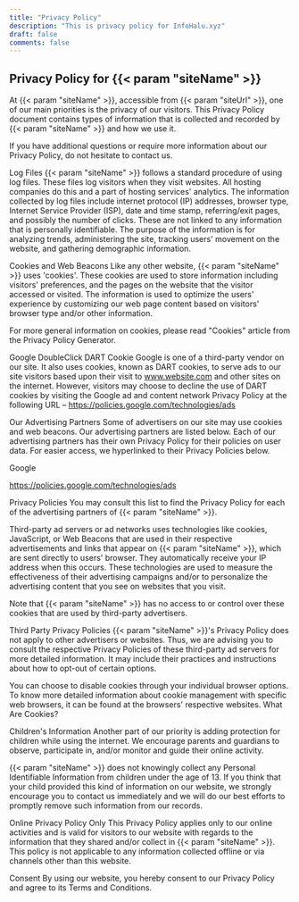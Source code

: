 ```yaml
---
title: "Privacy Policy" 
description: "This is privacy policy for InfoHalu.xyz"
draft: false
comments: false
---
```



## Privacy Policy for {{< param "siteName" >}}



At {{< param "siteName" >}}, accessible from {{< param "siteUrl" >}}, one of our main priorities is the privacy of our visitors. This Privacy Policy document contains types of information that is collected and recorded by {{< param "siteName" >}} and how we use it.

If you have additional questions or require more information about our Privacy Policy, do not hesitate to contact us.

Log Files
{{< param "siteName" >}} follows a standard procedure of using log files. These files log visitors when they visit websites. All hosting companies do this and a part of hosting services' analytics. The information collected by log files include internet protocol (IP) addresses, browser type, Internet Service Provider (ISP), date and time stamp, referring/exit pages, and possibly the number of clicks. These are not linked to any information that is personally identifiable. The purpose of the information is for analyzing trends, administering the site, tracking users' movement on the website, and gathering demographic information.

Cookies and Web Beacons
Like any other website, {{< param "siteName" >}} uses 'cookies'. These cookies are used to store information including visitors' preferences, and the pages on the website that the visitor accessed or visited. The information is used to optimize the users' experience by customizing our web page content based on visitors' browser type and/or other information.

For more general information on cookies, please read "Cookies" article from the Privacy Policy Generator.

Google DoubleClick DART Cookie
Google is one of a third-party vendor on our site. It also uses cookies, known as DART cookies, to serve ads to our site visitors based upon their visit to www.website.com and other sites on the internet. However, visitors may choose to decline the use of DART cookies by visiting the Google ad and content network Privacy Policy at the following URL – https://policies.google.com/technologies/ads

Our Advertising Partners
Some of advertisers on our site may use cookies and web beacons. Our advertising partners are listed below. Each of our advertising partners has their own Privacy Policy for their policies on user data. For easier access, we hyperlinked to their Privacy Policies below.

Google

https://policies.google.com/technologies/ads

Privacy Policies
You may consult this list to find the Privacy Policy for each of the advertising partners of {{< param "siteName" >}}.

Third-party ad servers or ad networks uses technologies like cookies, JavaScript, or Web Beacons that are used in their respective advertisements and links that appear on {{< param "siteName" >}}, which are sent directly to users' browser. They automatically receive your IP address when this occurs. These technologies are used to measure the effectiveness of their advertising campaigns and/or to personalize the advertising content that you see on websites that you visit.

Note that {{< param "siteName" >}} has no access to or control over these cookies that are used by third-party advertisers.

Third Party Privacy Policies
{{< param "siteName" >}}'s Privacy Policy does not apply to other advertisers or websites. Thus, we are advising you to consult the respective Privacy Policies of these third-party ad servers for more detailed information. It may include their practices and instructions about how to opt-out of certain options.

You can choose to disable cookies through your individual browser options. To know more detailed information about cookie management with specific web browsers, it can be found at the browsers' respective websites. What Are Cookies?

Children's Information
Another part of our priority is adding protection for children while using the internet. We encourage parents and guardians to observe, participate in, and/or monitor and guide their online activity.

{{< param "siteName" >}} does not knowingly collect any Personal Identifiable Information from children under the age of 13. If you think that your child provided this kind of information on our website, we strongly encourage you to contact us immediately and we will do our best efforts to promptly remove such information from our records.

Online Privacy Policy Only
This Privacy Policy applies only to our online activities and is valid for visitors to our website with regards to the information that they shared and/or collect in {{< param "siteName" >}}. This policy is not applicable to any information collected offline or via channels other than this website.

Consent
By using our website, you hereby consent to our Privacy Policy and agree to its Terms and Conditions.